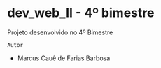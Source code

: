 # dev_web_II - 4º bimestre
Projeto desenvolvido no 4º Bimestre

`Autor`
<ul>
    <li> Marcus Cauê de Farias Barbosa </li>
</ul>
